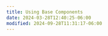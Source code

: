 ```yaml
---
title: Using Base Components
date: 2024-03-28T12:40:25-06:00
modified: 2024-09-28T11:31:17-06:00
---
```

